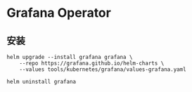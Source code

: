 # Grafana Operator



## 安装

```shell
helm upgrade --install grafana grafana \
    --repo https://grafana.github.io/helm-charts \
    --values tools/kubernetes/grafana/values-grafana.yaml
    
helm uninstall grafana
```

